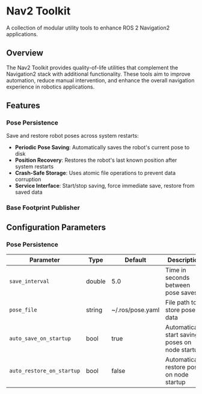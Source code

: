 # Nav2 Toolkit

A collection of modular utility tools to enhance ROS 2 Navigation2 applications.

## Overview

The Nav2 Toolkit provides quality-of-life utilities that complement the Navigation2 stack with additional functionality. These tools aim to improve automation, reduce manual intervention, and enhance the overall navigation experience in robotics applications.

## Features

### Pose Persistence

Save and restore robot poses across system restarts:

- **Periodic Pose Saving**: Automatically saves the robot's current pose to disk
- **Position Recovery**: Restores the robot's last known position after system restarts
- **Crash-Safe Storage**: Uses atomic file operations to prevent data corruption
- **Service Interface**: Start/stop saving, force immediate save, restore from saved data
<!-- 
### Navigation Goal Controller

Controls the robot's navigation tasks dynamically:

- **Pause/Resume Navigation**: Interrupt and later resume navigation tasks without losing progress
- **Service Interface**: Simple services to pause, resume, and manage navigation goals -->

### Base Footprint Publisher




## Configuration Parameters

### Pose Persistence

| Parameter | Type | Default | Description |
|-----------|------|---------|-------------|
| `save_interval` | double | 5.0 | Time in seconds between pose saves |
| `pose_file` | string | ~/.ros/pose.yaml | File path to store pose data |
| `auto_save_on_startup` | bool | true | Automatically start saving poses on node startup |
| `auto_restore_on_startup` | bool | false | Automatically restore pose on node startup |

